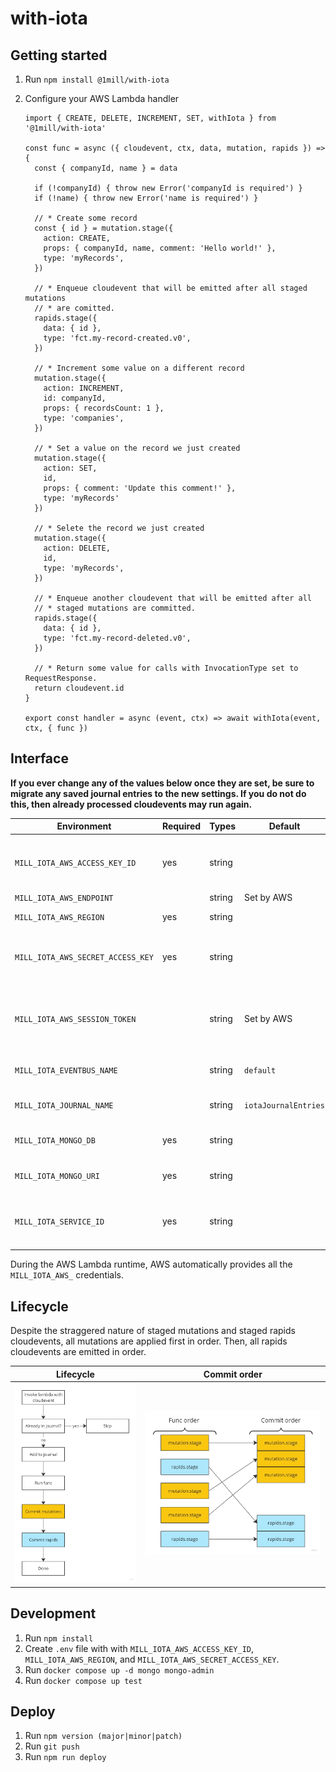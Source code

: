 # with-iota

## Getting started

1. Run `npm install @1mill/with-iota`
1. Configure your AWS Lambda handler

    ```node
    import { CREATE, DELETE, INCREMENT, SET, withIota } from '@1mill/with-iota'

    const func = async ({ cloudevent, ctx, data, mutation, rapids }) => {
      const { companyId, name } = data

      if (!companyId) { throw new Error('companyId is required') }
      if (!name) { throw new Error('name is required') }

      // * Create some record
      const { id } = mutation.stage({
        action: CREATE,
        props: { companyId, name, comment: 'Hello world!' },
        type: 'myRecords',
      })

      // * Enqueue cloudevent that will be emitted after all staged mutations
      // * are comitted.
      rapids.stage({
        data: { id },
        type: 'fct.my-record-created.v0',
      })

      // * Increment some value on a different record
      mutation.stage({
        action: INCREMENT,
        id: companyId,
        props: { recordsCount: 1 },
        type: 'companies',
      })

      // * Set a value on the record we just created
      mutation.stage({
        action: SET,
        id,
        props: { comment: 'Update this comment!' },
        type: 'myRecords'
      })

      // * Selete the record we just created
      mutation.stage({
        action: DELETE,
        id,
        type: 'myRecords',
      })

      // * Enqueue another cloudevent that will be emitted after all
      // * staged mutations are committed.
      rapids.stage({
        data: { id },
        type: 'fct.my-record-deleted.v0',
      })

      // * Return some value for calls with InvocationType set to RequestResponse.
      return cloudevent.id
    }

    export const handler = async (event, ctx) => await withIota(event, ctx, { func })
    ```

## Interface

**If you ever change any of the values below once they are set, be sure to migrate any saved journal entries to the new settings. If you do not do this, then already processed cloudevents may run again.**

| Environment                       | Required | Types  | Default              | Description                                            |
|-----------------------------------|----------|--------|----------------------|--------------------------------------------------------|
| `MILL_IOTA_AWS_ACCESS_KEY_ID`     | yes      | string |                      | AWS Access Key with permissions to AWS EventBridge.    |
| `MILL_IOTA_AWS_ENDPOINT`          |          | string | Set by AWS           |                                                        |
| `MILL_IOTA_AWS_REGION`            | yes      | string |                      | Valid AWS Region.                                      |
| `MILL_IOTA_AWS_SECRET_ACCESS_KEY` | yes      | string |                      | AWS Secret Key with permissions to AWS EventBridge.    |
| `MILL_IOTA_AWS_SESSION_TOKEN`     |          | string | Set by AWS           | AWS Session Token with permissions to AWS EventBridge. |
| `MILL_IOTA_EVENTBUS_NAME`         |          | string | `default`            | Name of the AWS EventBridge.                           |
| `MILL_IOTA_JOURNAL_NAME`          |          | string | `iotaJournalEntries` | Name of the MongoDB collection.                        |
| `MILL_IOTA_MONGO_DB`              | yes      | string |                      | Name of the MongoDB Database.                          |
| `MILL_IOTA_MONGO_URI`             | yes      | string |                      | URI of the MongoDB Cluster.                            |
| `MILL_IOTA_SERVICE_ID`            | yes      | string |                      | Unique name of the service / application itself.       |

During the AWS Lambda runtime, AWS automatically provides all the `MILL_IOTA_AWS_` credentials.

## Lifecycle

Despite the straggered nature of staged mutations and staged rapids cloudevents, all mutations are applied first in order. Then, all rapids cloudevents are emitted in order.

| Lifecycle | Commit order |
| --- | --- |
| ![Image communicating lifecycle](./images/lifecycle.jpg) | ![Image communicating that all mutations are applied first followed by all rapids cloudevents](./images/commit-order.jpg) |

## Development

1. Run `npm install`
1. Create `.env` file with with `MILL_IOTA_AWS_ACCESS_KEY_ID`, `MILL_IOTA_AWS_REGION`, and `MILL_IOTA_AWS_SECRET_ACCESS_KEY`.
1. Run `docker compose up -d mongo mongo-admin`
1. Run `docker compose up test`

## Deploy

1. Run `npm version (major|minor|patch)`
1. Run `git push`
1. Run `npm run deploy`
